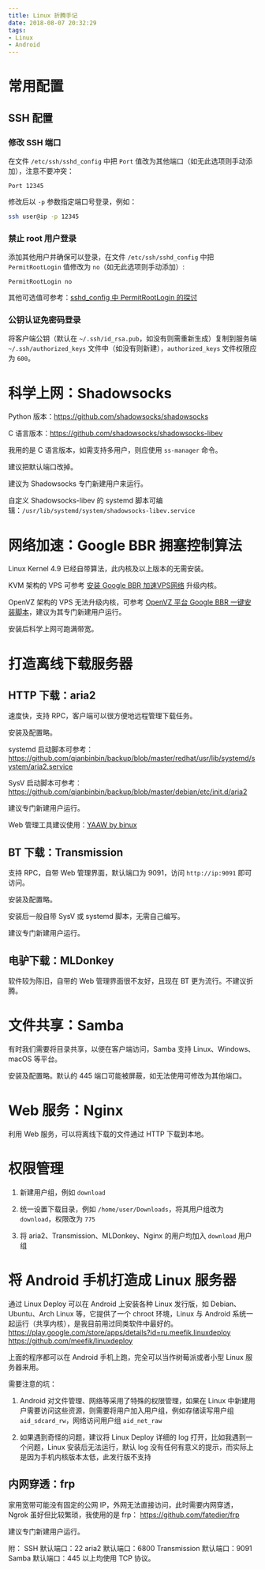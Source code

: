 ```yaml
---
title: Linux 折腾手记
date: 2018-08-07 20:32:29
tags:
- Linux
- Android
---
```


# 常用配置

## SSH 配置

### 修改 SSH 端口

在文件 `/etc/ssh/sshd_config` 中把 `Port` 值改为其他端口（如无此选项则手动添加），注意不要冲突：

```
Port 12345
```

修改后以 `-p` 参数指定端口号登录，例如：

```sh
ssh user@ip -p 12345
```

<!-- more -->

### 禁止 root 用户登录

添加其他用户并确保可以登录，在文件 `/etc/ssh/sshd_config` 中把 `PermitRootLogin` 值修改为 `no`（如无此选项则手动添加）:

```
PermitRootLogin no
```

其他可选值可参考：[sshd\_config 中 PermitRootLogin 的探讨](https://blog.csdn.net/huigher/article/details/52972013)

### 公钥认证免密码登录

将客户端公钥（默认在 `~/.ssh/id_rsa.pub`，如没有则需重新生成）复制到服务端 `~/.ssh/authorized_keys` 文件中（如没有则新建），`authorized_keys` 文件权限应为 `600`。

# 科学上网：Shadowsocks

Python 版本：<https://github.com/shadowsocks/shadowsocks>

C 语言版本：<https://github.com/shadowsocks/shadowsocks-libev>

我用的是 C 语言版本，如需支持多用户，则应使用 `ss-manager` 命令。

建议把默认端口改掉。

建议为 Shadowsocks 专门新建用户来运行。

自定义 Shadowsocks-libev 的 systemd 脚本可编辑：`/usr/lib/systemd/system/shadowsocks-libev.service`

# 网络加速：Google BBR 拥塞控制算法

Linux Kernel 4.9 已经自带算法，此内核及以上版本的无需安装。

KVM 架构的 VPS 可参考 [安装 Google BBR 加速VPS网络](http://blog.leanote.com/post/quincyhuang/google-bbr) 升级内核。

OpenVZ 架构的 VPS 无法升级内核，可参考 [OpenVZ 平台 Google BBR 一键安装脚本](https://blog.kuoruan.com/116.html)，建议为其专门新建用户运行。

安装后科学上网可跑满带宽。

# 打造离线下载服务器

## HTTP 下载：aria2

速度快，支持 RPC，客户端可以很方便地远程管理下载任务。

安装及配置略。

systemd 启动脚本可参考：
<https://github.com/qianbinbin/backup/blob/master/redhat/usr/lib/systemd/system/aria2.service>

SysV 启动脚本可参考：
<https://github.com/qianbinbin/backup/blob/master/debian/etc/init.d/aria2>

建议专门新建用户运行。

Web 管理工具建议使用：[YAAW by binux](http://binux.github.io/yaaw/)

## BT 下载：Transmission

支持 RPC，自带 Web 管理界面，默认端口为 9091，访问 `http://ip:9091` 即可访问。

安装及配置略。

安装后一般自带 SysV 或 systemd 脚本，无需自己编写。

建议专门新建用户运行。

## 电驴下载：MLDonkey

软件较为陈旧，自带的 Web 管理界面很不友好，且现在 BT 更为流行。不建议折腾。

# 文件共享：Samba

有时我们需要将目录共享，以便在客户端访问，Samba 支持 Linux、Windows、macOS 等平台。

安装及配置略。默认的 445 端口可能被屏蔽，如无法使用可修改为其他端口。

# Web 服务：Nginx

利用 Web 服务，可以将离线下载的文件通过 HTTP 下载到本地。

# 权限管理

1. 新建用户组，例如 `download`

2. 统一设置下载目录，例如 `/home/user/Downloads`，将其用户组改为 `download`，权限改为 `775`

3. 将 aria2、Transmission、MLDonkey、Nginx 的用户均加入 `download` 用户组

# 将 Android 手机打造成 Linux 服务器

通过 Linux Deploy 可以在 Android 上安装各种 Linux 发行版，如 Debian、Ubuntu、Arch Linux 等，它提供了一个 chroot 环境，Linux 与 Android 系统一起运行（共享内核），是我目前用过同类软件中最好的。
<https://play.google.com/store/apps/details?id=ru.meefik.linuxdeploy>
<https://github.com/meefik/linuxdeploy>

上面的程序都可以在 Android 手机上跑，完全可以当作树莓派或者小型 Linux 服务器来用。

需要注意的坑：

1. Android 对文件管理、网络等采用了特殊的权限管理，如果在 Linux 中新建用户需要访问这些资源，则需要将用户加入用户组，例如存储读写用户组 `aid_sdcard_rw`，网络访问用户组 `aid_net_raw`

2. 如果遇到奇怪的问题，建议将 Linux Deploy 详细的 log 打开，比如我遇到一个问题，Linux 安装后无法运行，默认 log 没有任何有意义的提示，而实际上是因为手机内核版本太低，此发行版不支持

## 内网穿透：frp

家用宽带可能没有固定的公网 IP，外网无法直接访问，此时需要内网穿透，Ngrok 虽好但比较繁琐，我使用的是 frp：
<https://github.com/fatedier/frp>

建议专门新建用户运行。

附：
SSH 默认端口：22
aria2 默认端口：6800
Transmission 默认端口：9091
Samba 默认端口：445
以上均使用 TCP 协议。
